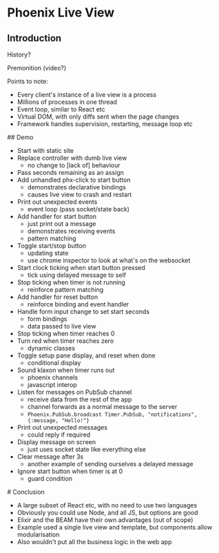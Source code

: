 # Phoenix Live View

## Introduction

History?

Premonition (video?)

Points to note:

* Every client's instance of a live view is a process
* Millions of processes in one thread
* Event loop, similar to React etc
* Virtual DOM, with only diffs sent when the page changes
* Framework handles supervision, restarting, message loop etc

## Demo

* Start with static site
* Replace controller with dumb live view
    - no change to [lack of] behaviour
* Pass seconds remaining as an assign
* Add unhandled phx-click to start button
    - demonstrates declarative bindings
    - causes live view to crash and restart
* Print out unexpected events
    - event loop (pass socket/state back)
* Add handler for start button
    - just print out a message
    - demonstrates receiving events
    - pattern matching
* Toggle start/stop button
    - updating state
    - use chrome inspector to look at what's on the websocket
* Start clock ticking when start button pressed
    - tick using delayed message to self
* Stop ticking when timer is not running
    - reinforce pattern matching
* Add handler for reset button
    - reinforce binding and event handler
* Handle form input change to set start seconds
    - form bindings
    - data passed to live view
* Stop ticking when timer reaches 0
* Turn red when timer reaches zero
    - dynamic classes
* Toggle setup pane display, and reset when done
    - conditional display
* Sound klaxon when timer runs out
    - phoenix channels
    - javascript interop
* Listen for messages on PubSub channel
    - receive data from the rest of the app
    - channel forwards as a normal message to the server
    - `Phoenix.PubSub.broadcast Timer.PubSub, "notifications", {:message, "Hello!"}`
* Print out unexpected messages
    - could reply if required
* Display message on screen
    - just uses socket state like everything else
* Clear message after 3s
    - another example of sending ourselves a delayed message
* Ignore start button when timer is at 0
    - guard condition

# Conclusion

* A large subset of React etc, with no need to use two languages
* Obviously you could use Node, and all JS, but options are good
* Elixir and the BEAM have their own advantages (out of scope)
* Example used a single live view and template, but components allow
  modularisation
* Also wouldn't put all the business logic in the web app
